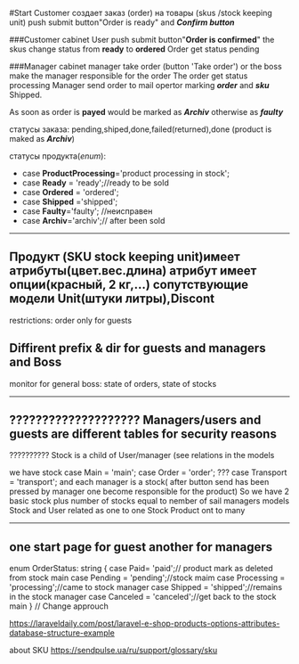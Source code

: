 #Start
Customer создает заказ (order) на товары (skus /stock keeping unit)
push submit button"Order is ready" and **_Confirm button_**

###Customer  cabinet
User push submit  button"**Order is confirmed**" the skus change status from **ready** to **ordered**
Order get status pending

###Manager cabinet
manager take order (button 'Take order') or the boss make the manager responsible for the order
The order get status processing
Manager  send order to mail opertor marking _**order**_ and **_sku_** Shipped.
 
 As soon as order is **payed** 
would be marked as **_Archiv_** otherwise as  **_faulty_**

статусы заказа:
pending,shiped,done,failed(returned),done (product is maked as **_Archiv_**)

статусы продукта(_enum_):
- case **ProductProcessing**='product processing in stock';
- case **Ready** = 'ready';//ready to be sold
- case **Ordered** = 'ordered';
- case **Shipped** ='shipped';
- case **Faulty**='faulty'; //неисправен
- case **Archiv**='archiv';// after been sold
--------------
Продукт (SKU stock keeping unit)имеет атрибуты(цвет.вес.длина) атрибут имеет опции(красный, 2 кг,...)
сопутствующие модели Unit(штуки литры),Discont
-----------
restrictions:
order only for guests

Diffirent  prefix & dir for guests and managers and Boss
----------------
monitor for general boss:
state of orders,
state of stocks
________________
????????????????????
Managers/users and guests are different tables
for security reasons
----------------
??????????
Stock is a child of User/manager (see relations in the models

we have  stock   case Main = 'main';
                   case Order = 'order';
                 ???  case Transport = 'transport';
and each manager is a stock( after button send has been
 pressed by manager one become responsible for the product)
 So we have 2 basic stock plus number of stocks equal to nember
  of sail managers
  models Stock and User related as one to one
  Stock Product ont to many

----------------
one start page for guest
another for managers
--------------
enum OrderStatus: string
{
    case Paid= 'paid';// product mark as deleted  from stock main
    case Pending = 'pending';//stock maim
    case Processing = 'processing';//came to stock manager
    case Shipped = 'shipped';//remains in the stock manager
    case Canceled = 'canceled';//get back to the stock main
}
//
Change approuch

https://laraveldaily.com/post/laravel-e-shop-products-options-attributes-database-structure-example

about SKU
https://sendpulse.ua/ru/support/glossary/sku
